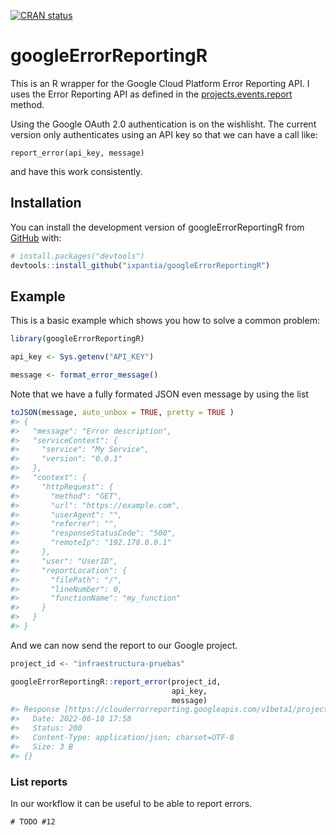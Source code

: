 
<!-- README.md is generated from README.Rmd. Please edit that file -->
<!-- badges: start -->

[![CRAN
status](https://www.r-pkg.org/badges/version/ixplorer)](https://cran.r-project.org/package=googleErrorReportingR)
<!-- badges: end -->

# googleErrorReportingR

This is an R wrapper for the Google Cloud Platform Error Reporting API.
I uses the Error Reporting API as defined in the
[projects.events.report](https://cloud.google.com/error-reporting/reference/rest/v1beta1/projects.events/report)
method.

Using the Google OAuth 2.0 authentication is on the wishlisht. The
current version only authenticates using an API key so that we can have
a call like:

    report_error(api_key, message)

and have this work consistently.

## Installation

You can install the development version of googleErrorReportingR from
[GitHub](https://github.com/) with:

``` r
# install.packages("devtools")
devtools::install_github("ixpantia/googleErrorReportingR")
```

## Example

This is a basic example which shows you how to solve a common problem:

``` r
library(googleErrorReportingR)

api_key <- Sys.getenv("API_KEY")

message <- format_error_message()
```

Note that we have a fully formated JSON even message by using the list

``` r
toJSON(message, auto_unbox = TRUE, pretty = TRUE )
#> {
#>   "message": "Error description",
#>   "serviceContext": {
#>     "service": "My Service",
#>     "version": "0.0.1"
#>   },
#>   "context": {
#>     "httpRequest": {
#>       "method": "GET",
#>       "url": "https://example.com",
#>       "userAgent": "",
#>       "referrer": "",
#>       "responseStatusCode": "500",
#>       "remoteIp": "192.178.0.0.1"
#>     },
#>     "user": "UserID",
#>     "reportLocation": {
#>       "filePath": "/",
#>       "lineNumber": 0,
#>       "functionName": "my_function"
#>     }
#>   }
#> }
```

And we can now send the report to our Google project.

``` r
project_id <- "infraestructura-pruebas"

googleErrorReportingR::report_error(project_id,
                                    api_key,
                                    message)
#> Response [https://clouderrorreporting.googleapis.com/v1beta1/projects/infraestructura-pruebas/events:report?key=AIzaSyAeZ8s971ICl567niaSxvTitfQL4pijoJA]
#>   Date: 2022-06-18 17:58
#>   Status: 200
#>   Content-Type: application/json; charset=UTF-8
#>   Size: 3 B
#> {}
```

### List reports

In our workflow it can be useful to be able to report errors.

    # TODO #12
